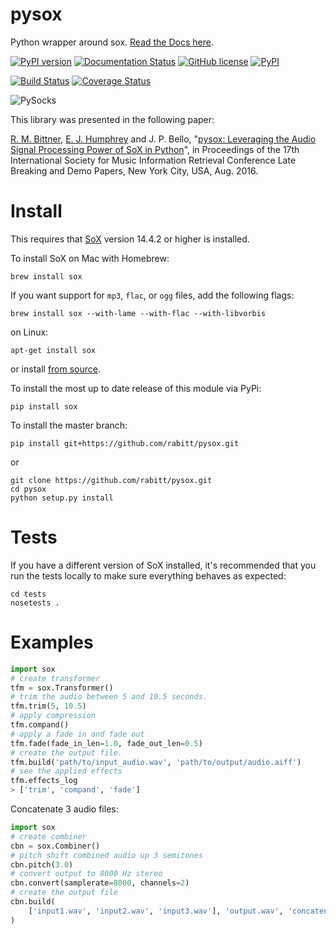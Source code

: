 # pysox
Python wrapper around sox. [Read the Docs here](http://pysox.readthedocs.org).

[![PyPI version](https://badge.fury.io/py/sox.svg)](https://badge.fury.io/py/sox)
[![Documentation Status](https://readthedocs.org/projects/resampy/badge/?version=latest)](http://pysox.readthedocs.io/en/latest/?badge=latest)
[![GitHub license](https://img.shields.io/badge/license-MIT-blue.svg)](https://raw.githubusercontent.com/rabitt/pysox/master/LICENSE.md)
[![PyPI](https://img.shields.io/pypi/pyversions/Django.svg?maxAge=2592000)]()

[![Build Status](https://travis-ci.org/rabitt/pysox.svg?branch=master)](https://travis-ci.org/rabitt/pysox)
[![Coverage Status](https://coveralls.io/repos/github/rabitt/pysox/badge.svg?branch=master)](https://coveralls.io/github/rabitt/pysox?branch=master)

![PySocks](https://s-media-cache-ak0.pinimg.com/736x/62/6f/bc/626fbcae9618eccee1c4c7c947bf9d94.jpg)

This library was presented in the following paper:

[R. M. Bittner](https://github.com/rabitt), [E. J. Humphrey](https://github.com/ejhumphrey) and J. P. Bello, "[pysox: Leveraging the Audio Signal Processing Power of SoX in Python](https://wp.nyu.edu/ismir2016/wp-content/uploads/sites/2294/2016/08/bittner-pysox.pdf)", in Proceedings of the 17th International Society for Music Information Retrieval Conference Late Breaking and Demo Papers, New York City, USA, Aug. 2016.


# Install

This requires that [SoX](http://sox.sourceforge.net/) version 14.4.2 or higher is installed.

To install SoX on Mac with Homebrew:

```brew install sox```

If you want support for `mp3`, `flac`, or `ogg` files, add the following flags:

```brew install sox --with-lame --with-flac --with-libvorbis```

on Linux:

```apt-get install sox```

or install [from source](https://sourceforge.net/projects/sox/files/sox/).



To install the most up to date release of this module via PyPi:

```pip install sox```

To install the master branch:

```pip install git+https://github.com/rabitt/pysox.git```

or

```
git clone https://github.com/rabitt/pysox.git
cd pysox
python setup.py install
```


# Tests

If you have a different version of SoX installed, it's recommended that you run
the tests locally to make sure everything behaves as expected:

```
cd tests
nosetests .
```

# Examples

```python
import sox
# create transformer
tfm = sox.Transformer()
# trim the audio between 5 and 10.5 seconds.
tfm.trim(5, 10.5)
# apply compression
tfm.compand()
# apply a fade in and fade out
tfm.fade(fade_in_len=1.0, fade_out_len=0.5)
# create the output file.
tfm.build('path/to/input_audio.wav', 'path/to/output/audio.aiff')
# see the applied effects
tfm.effects_log
> ['trim', 'compand', 'fade']

```

Concatenate 3 audio files:
```python
import sox
# create combiner
cbn = sox.Combiner()
# pitch shift combined audio up 3 semitones
cbn.pitch(3.0)
# convert output to 8000 Hz stereo
cbn.convert(samplerate=8000, channels=2)
# create the output file
cbn.build(
    ['input1.wav', 'input2.wav', 'input3.wav'], 'output.wav', 'concatenate'
)

```

